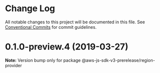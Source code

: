 # Change Log

All notable changes to this project will be documented in this file.
See [Conventional Commits](https://conventionalcommits.org) for commit guidelines.

# 0.1.0-preview.4 (2019-03-27)

**Note:** Version bump only for package @aws-js-sdk-v3-prerelease/region-provider
